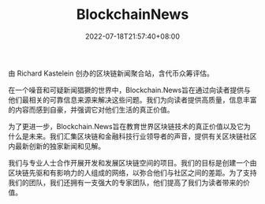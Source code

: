 ﻿---
weight: 
title: "BlockchainNews"
description: "由 Richard Kastelein 创办的区块链新闻聚合站，含代币众筹评估"
date: 2022-07-18T21:57:40+08:00
lastmod: 2022-07-18T16:45:40+08:00
draft: false
authors: ["MineW"]
featuredImage: "blockchainnews.png"
link: "https://blockchain.news/"
tags: ["元宇宙资讯","BlockchainNews"]
categories: ["navigation"]
navigation: ["元宇宙资讯"]
lightgallery: true
toc: true
pinned: false
recommend: false
recommend1: false
---
由 Richard Kastelein 创办的区块链新闻聚合站，含代币众筹评估。

在一个噪音和可疑新闻猖獗的世界中，Blockchain.News旨在通过向读者提供与他们最相关的可靠信息来源来解决这些问题。我们为向读者提供高质量，信息丰富的内容而感到自豪，并强调它对他们生活的真正价值。

为了更进一步，Blockchain.News旨在教育世界区块链技术的真正价值以及它为什么是未来。我们汇集区块链和金融科技行业领导者的声音，提供有关区块链社区内最新创新的独家新闻和见解。

我们与专业人士合作开展开发和发展区块链空间的项目。我们的目标是创建一个由区块链先驱和有影响力的人组成的网络，以弥合他们与社区之间的差距。为了支持我们的团队，我们还拥有一支强大的专家团队，他们提高了我们为读者带来的价值。